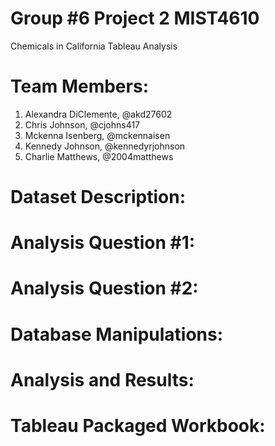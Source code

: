 # Group #6 Project 2 MIST4610
Chemicals in California 
Tableau Analysis

# Team Members:
1. Alexandra DiClemente, @akd27602
2. Chris Johnson, @cjohns417
3. Mckenna Isenberg, @mckennaisen
4. Kennedy Johnson, @kennedyrjohnson
5. Charlie Matthews, @2004matthews

# Dataset Description:

# Analysis Question #1:

# Analysis Question #2:

# Database Manipulations:

# Analysis and Results: 

# Tableau Packaged Workbook:
